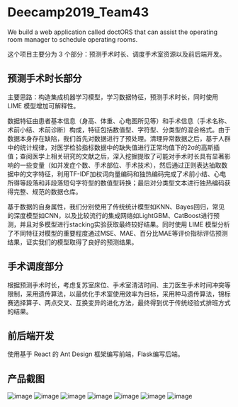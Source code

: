 # Deecamp2019_Team43
We build a web application called doctORS that can assist the operating room manager to schedule operating rooms.

这个项目主要分为 3 个部分：预测手术时长、调度手术室资源以及前后端开发。

## 预测手术时长部分

主要思路：构造集成机器学习模型，学习数据特征，预测手术时长，同时使用 LIME 模型增加可解释性。

数据特征由患者基本信息（身高、体重、心电图所见等）和手术信息（手术名称、术前小结、术前诊断）构成，特征包括数值型、字符型、分类型的混合格式。由于数据本身存在缺陷，我们首先对数据进行了预处理。清理异常数据之后，基于人群中的统计规律，对医学检验指标数据中的缺失值进行正常均值下的2σ的高斯插值；查阅医学上相关研究的文献之后，深入挖掘提取了可能对手术时长具有显著影响的一些变量（如并发症个数、手术部位、手术技术），然后通过正则表达抽取数据中的文字特征，利用TF-IDF加权词向量编码和独热编码完成了术前小结、心电所得等段落和非段落短句字符型的数值型转换；最后对分类型文本进行独热编码获得完整、规范的数据仓库。
 
基于数据的自身属性，我们分别使用了传统统计模型如KNN、Bayes回归，常见的深度模型如CNN，以及比较流行的集成网络如LightGBM、CatBoost进行预测，并且对多模型进行stacking实验获取最终较好结果。同时使用 LIME 模型分析了不同特征对模型的重要程度通过MSE、MAE、百分比MAE等评价指标评估预测结果，证实我们的模型取得了良好的预测结果。

## 手术调度部分

根据预测手术时长，考虑复苏室床位、手术室清洁时间、主刀医生手术时间冲突等限制，采用遗传算法，以最优化手术室使用效率为目标，采用种马遗传算法，锦标赛选择算子、两点交叉、互换变异的进化方法，最终得到优于传统经验式排班方式的结果。


## 前后端开发

使用基于 React 的 Ant Design 框架编写前端，Flask编写后端。

## 产品截图

![image](https://github.com/jiangzhouwang/Deecamp2019_Team43/blob/master/IMG/%E9%A6%96%E9%A1%B51.png)
![image](https://github.com/jiangzhouwang/Deecamp2019_Team43/blob/master/IMG/%E9%A6%96%E9%A1%B53.png)
![image](https://github.com/jiangzhouwang/Deecamp2019_Team43/blob/master/IMG/%E7%97%85%E4%BA%BA%E9%A1%B52.png)
![image](https://github.com/jiangzhouwang/Deecamp2019_Team43/blob/master/IMG/%E8%B0%83%E5%BA%A6%E9%A1%B51.png)
![image](https://github.com/jiangzhouwang/Deecamp2019_Team43/blob/master/IMG/%E8%B0%83%E5%BA%A6%E9%A1%B52.png)
![image](https://github.com/jiangzhouwang/Deecamp2019_Team43/blob/master/IMG/%E8%B0%83%E5%BA%A6%E9%A1%B53.png)
![image](https://github.com/jiangzhouwang/Deecamp2019_Team43/blob/master/IMG/%E8%B0%83%E5%BA%A6%E9%A1%B54.png)

